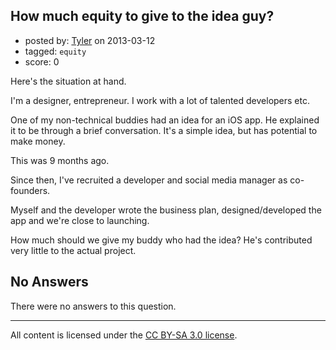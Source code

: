 ## How much equity to give to the idea guy?

- posted by: [Tyler](https://stackexchange.com/users/-1/25428-tyler) on 2013-03-12
- tagged: `equity`
- score: 0

Here's the situation at hand.

I'm a designer, entrepreneur. I work with a lot of talented developers etc.

One of my non-technical buddies had an idea for an iOS app. He explained it to be through a brief conversation. It's a simple idea, but has potential to make money.

This was 9 months ago.

Since then, I've recruited a developer and social media manager as co-founders.

Myself and the developer wrote the business plan, designed/developed the app and we're close to launching.

How much should we give my buddy who had the idea? He's contributed very little to the actual project.

## No Answers

There were no answers to this question.


---

All content is licensed under the [CC BY-SA 3.0 license](https://creativecommons.org/licenses/by-sa/3.0/).
